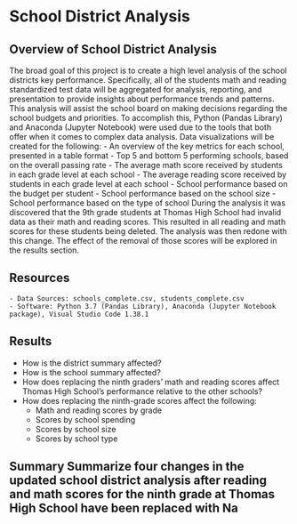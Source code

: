 # School District Analysis

## Overview of School District Analysis
The broad goal of this project is to create a high level analysis of the school districts key performance. Specifically, all of the students math and reading standardized test data will be aggregated for analysis, reporting, and presentation to provide insights about performance trends and patterns. This analysis will assist the school board on making decisions regarding the school budgets and priorities. To accomplish this, Python (Pandas Library) and Anaconda (Jupyter Notebook) were used due to the tools that both offer when it comes to complex data analysis. Data visualizations will be created for the following: 
	- An overview of the key metrics for each school, presented in a table format
	- Top 5 and bottom 5 performing schools, based on the overall passing rate
	- The average math score received by students in each grade level at each school
	- The average reading score received by students in each grade level at each school
	- School performance based on the budget per student
	- School performance based on the school size 
	- School performance based on the type of school
During the analysis it was discovered that the 9th grade students at Thomas High School had invalid data as their math and reading scores. This resulted in all reading and math scores for these students being deleted. The analysis was then redone with this change. The effect of the removal of those scores will be explored in the results section.

## Resources
	- Data Sources: schools_complete.csv, students_complete.csv
	- Software: Python 3.7 (Pandas Library), Anaconda (Jupyter Notebook package), Visual Studio Code 1.38.1

## Results
 - How is the district summary affected?
 - How is the school summary affected?
 - How does replacing the ninth graders’ math and reading scores affect Thomas High School’s performance relative to the other schools?
 - How does replacing the ninth-grade scores affect the following:
	- Math and reading scores by grade
	- Scores by school spending
	- Scores by school size
	- Scores by school type


## Summary **Summarize four changes in the updated school district analysis after reading and math scores for the ninth grade at Thomas High School have been replaced with Na**